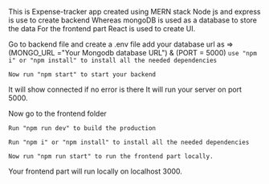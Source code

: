 This is Expense-tracker app created using MERN stack
Node js and express is use to create backend 
Whereas mongoDB is used as a database to store the data
For the frontend part React is used to create UI.


Go to backend file and create a .env file add your database url as => (MONGO_URL ="Your Mongodb database URL") & (PORT = 5000)
```use "npm i" or "npm install" to install all the needed dependencies ```

```Now run "npm start" to start your backend```

It will show connected if no error is there
It will run your server on port 5000.

Now go to the frontend folder 

```Run "npm run dev" to build the production```

```Run "npm i" or "npm install" to install all the needed dependencies ```

```Now run "npm run start" to run the frontend part locally.```

Your frontend part will run locally on localhost 3000.

